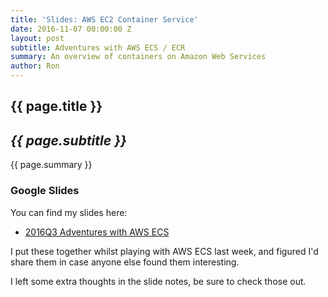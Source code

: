 ```yaml
---
title: 'Slides: AWS EC2 Container Service'
date: 2016-11-07 00:00:00 Z
layout: post
subtitle: Adventures with AWS ECS / ECR
summary: An overview of containers on Amazon Web Services
author: Ron
---
```


## {{ page.title }}


## _{{ page.subtitle }}_

{{ page.summary }}


### Google Slides

You can find my slides here:

-   [2016Q3 Adventures with AWS ECS](https://docs.google.com/presentation/d/1xEJuQ7JL-xyZD5Q6Y2lqSK2Cznwfefxl10ifGCYbepg/edit)

I put these together whilst playing with AWS ECS last week,
and figured I'd share them in case anyone else found them interesting.

I left some extra thoughts in the slide notes,
be sure to check those out.
